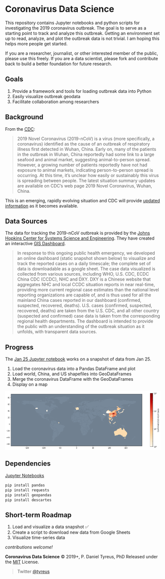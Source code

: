 # Coronavirus Data Science

This repository contains Jupyter notebooks and python scripts for investigating the 2019 coronavirus outbreak. The goal is to serve as a starting point to track and analyze this outbreak. Getting an environment set up to read, analyze, and plot the outbreak data is not trivial. I am hoping this helps more people get started.

If you are a researcher, journalist, or other interested member of the public, please use this freely. If you are a data scientist, please fork and contribute back to build a better foundation for future research.

## Goals

1. Provide a framework and tools for loading outbreak data into Python
1. Easily visualize outbreak geodata
1. Facilitate collaboration among researchers

## Background

From the [CDC](https://www.cdc.gov/coronavirus/2019-ncov/about/index.html):

> 2019 Novel Coronavirus (2019-nCoV) is a virus (more specifically, a coronavirus) identified as the cause of an outbreak of respiratory illness first detected in Wuhan, China. Early on, many of the patients in the outbreak in Wuhan, China reportedly had some link to a large seafood and animal market, suggesting animal-to-person spread. However, a growing number of patients reportedly have not had exposure to animal markets, indicating person-to-person spread is occurring. At this time, it’s unclear how easily or sustainably this virus is spreading between people.  The latest situation summary updates are available on CDC’s web page 2019 Novel Coronavirus, Wuhan, China.

This is an emerging, rapidly evolving situation and CDC will provide [updated information](https://www.cdc.gov/coronavirus/2019-ncov/summary.html) as it becomes available.

## Data Sources

The data for tracking the 2019-nCoV outbreak is provided by the [Johns Hopkins Center for Systems Science and Engineering](https://systems.jhu.edu/research/public-health/ncov/). They have created an interactive [GIS Dashboard](https://gisanddata.maps.arcgis.com/apps/opsdashboard/index.html#/bda7594740fd40299423467b48e9ecf6).

> In response to this ongoing public health emergency, we developed an online dashboard (static snapshot shown below) to visualize and track the reported cases on a daily timescale; the complete set of data is downloadable as a google sheet. The case data visualized is collected from various sources, including WHO, U.S. CDC, ECDC China CDC (CCDC), NHC and DXY. DXY is a Chinese website that aggregates NHC and local CCDC situation reports in near real-time, providing more current regional case estimates than the national level reporting organizations are capable of, and is thus used for all the mainland China cases reported in our dashboard (confirmed, suspected, recovered, deaths). U.S. cases (confirmed, suspected, recovered, deaths) are taken from the U.S. CDC, and all other country (suspected and confirmed) case data is taken from the corresponding regional health departments. The dashboard is intended to provide the public with an understanding of the outbreak situation as it unfolds, with transparent data sources.

## Progress

The [Jan 25 Jupyter notebook](2019-nCoV%20Jan%2025.ipynb) works on a snapshot of data from Jan 25.
1. Load the coronavirus data into a Pandas DataFrame and plot
1. Load world, China, and US shapefiles into GeoDataFrames
1. Merge the coronavirus DataFrame with the GeoDataFrames
1. Display on a map

![Jan 25](images/jan25.png?raw=true "Jan 25 Outbreak Snapshot")

## Dependencies

[Jupyter Notebooks](https://jupyter.org/)

```
pip install pandas
pip install requests
pip install geopandas
pip install descartes
```

## Short-term Roadmap

1. Load and visualize a data snapshot ✅
1. Create a script to download new data from Google Sheets
1. Visualize time-series data

*contributions welcome!*

**Coronavirus Data Science** © 2019+, P. Daniel Tyreus, PhD Released under the [MIT] License.<br>

> Twitter [@tyreus](https://twitter.com/tyreus)

[MIT]: http://mit-license.org/


